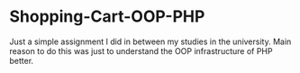 # Shopping-Cart-OOP-PHP
Just a simple assignment I did in between my studies in the university. Main reason to do this was just to understand the OOP infrastructure of PHP better. 
